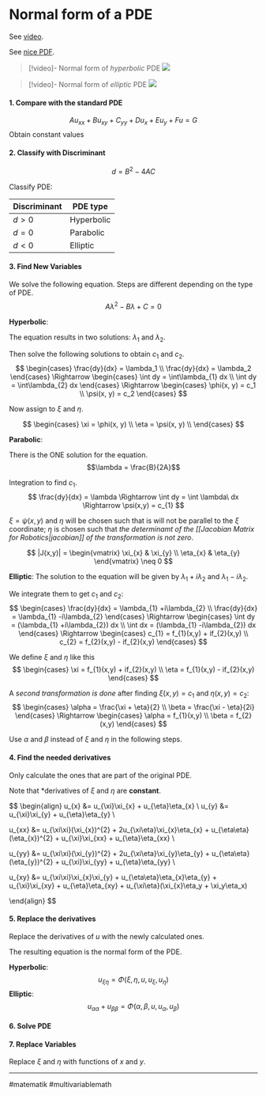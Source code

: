 # Normal form of a PDE
See [video](https://www.youtube.com/watch?v=x2zrBDBk2ps).

See [nice PDF](https://faculty.uml.edu//spennell/Teaching/PDE/classification.pdf).
 
>[!video]- Normal form of *hyperbolic* PDE
>![](https://www.youtube.com/watch?v=-iI8p1CtifU&list=PLZSrM0Ajr9iTk-vzVEyjJkKL2T5ZEeCgz&index=9)

>[!video]- Normal form of *elliptic* PDE
>![](https://www.youtube.com/watch?v=2uWh9y5Zuw0&list=PLZSrM0Ajr9iTk-vzVEyjJkKL2T5ZEeCgz&index=10)

#### 1. Compare with the standard PDE
$$Au_{xx} + Bu_{xy} + C_{yy} + Du_{x} + Eu_{y} + Fu = G$$
Obtain constant values

#### 2. Classify with Discriminant

$$d = B^{2}-4AC$$


Classify PDE:

| Discriminant | PDE type   |
| ------------ | ---------- |
| $d>0$        | Hyperbolic |
| $d=0$        | Parabolic  |
| $d<0$        | Elliptic   |

#### 3. Find New Variables
We solve the following equation. Steps are different depending on the type of PDE.
$$A\lambda^{2} - B\lambda + C = 0$$

**Hyperbolic**:

The equation results in two solutions: $\lambda_1$ and $\lambda_2$.

Then solve the following solutions to obtain $c_1$ and $c_2$.
$$
\begin{cases}
\frac{dy}{dx} = \lambda_1 \\
\frac{dy}{dx} = \lambda_2
\end{cases}
\Rightarrow
\begin{cases}
\int dy = \int\lambda_{1} dx \\
\int dy = \int\lambda_{2} dx
\end{cases}
\Rightarrow
\begin{cases}
\phi(x, y) = c_1 \\
\psi(x, y) = c_2
\end{cases}
$$

Now assign to $\xi$ and $\eta$.

$$
\begin{cases}
\xi = \phi(x, y) \\
\eta = \psi(x, y) \\
\end{cases}
$$

**Parabolic**:

There is the ONE solution  for the equation.
$$\lambda = \frac{B}{2A}$$

Integration to find $c_{1}$.
$$
\frac{dy}{dx} = \lambda
\Rightarrow 
\int dy = \int \lambda\ dx
\Rightarrow 
\psi(x,y) = c_{1}
$$

$\xi = \psi(x,y)$ and $\eta$ will be chosen such that is will not be parallel to the $\xi$ coordinate; $\eta$ is chosen such that *the determinamt of the [[Jacobian Matrix for Robotics|jacobian]] of the transformation is not zero*.

$$
|J(x,y)| = 
\begin{vmatrix}
\xi_{x} & \xi_{y} \\
\eta_{x} & \eta_{y}
\end{vmatrix}
\neq 0
$$

**Elliptic**:
The solution to the equation will be given by $\lambda_{1} + i\lambda_{2}$ and  $\lambda_{1} - i\lambda_{2}$.

We integrate them to get $c_{1}$ and $c_{2}$:
$$
\begin{cases}
\frac{dy}{dx} = \lambda_{1} +i\lambda_{2} \\
\frac{dy}{dx} = \lambda_{1} -i\lambda_{2}
\end{cases}
\Rightarrow
\begin{cases}
\int dy = (\lambda_{1} +i\lambda_{2}) dx \\
\int dx = (\lambda_{1} -i\lambda_{2}) dx
\end{cases}
\Rightarrow
\begin{cases}
c_{1} = f_{1}(x,y) + if_{2}(x,y) \\
c_{2} = f_{2}(x,y) - if_{2}(x,y)
\end{cases}
$$

We define $\xi$ and $\eta$ like this
$$
\begin{cases}
\xi  = f_{1}(x,y) + if_{2}(x,y) \\
\eta = f_{1}(x,y) - if_{2}(x,y)
\end{cases}
$$


A *second transformation is done* after finding  $\xi(x, y) = c_{1}$ and $\eta(x,y) = c_{2}$:
$$
\begin{cases}
\alpha = \frac{\xi + \eta}{2} \\
\beta = \frac{\xi - \eta}{2i}
\end{cases}
\Rightarrow
\begin{cases}
\alpha = f_{1}(x,y) \\
\beta = f_{2}(x,y)
\end{cases}
$$

Use $\alpha$ and $\beta$ instead of $\xi$ and $\eta$ in the following steps.

#### 4. Find the needed derivatives
Only calculate the ones that are part of the original PDE.

Note that *derivatives of $\xi$ and $\eta$ are **constant**.

$$
\begin{align}
u_{x} &= u_{\xi}\xi_{x} + u_{\eta}\eta_{x} \\
u_{y} &= u_{\xi}\xi_{y} + u_{\eta}\eta_{y} \\

u_{xx} &= u_{\xi\xi}(\xi_{x})^{2} + 2u_{\xi\eta}\xi_{x}\eta_{x} + u_{\eta\eta}(\eta_{x})^{2} + u_{\xi}\xi_{xx} + u_{\eta}\eta_{xx} \\

u_{yy} &= u_{\xi\xi}(\xi_{y})^{2} + 2u_{\xi\eta}\xi_{y}\eta_{y} + u_{\eta\eta}(\eta_{y})^{2} + u_{\xi}\xi_{yy} + u_{\eta}\eta_{yy} \\

u_{xy} &= u_{\xi\xi}\xi_{x}\xi_{y} + u_{\eta\eta}\eta_{x}\eta_{y} + u_{\xi}\xi_{xy} + u_{\eta}\eta_{xy} + u_{\xi\eta}(\xi_{x}\eta_y + \xi_y\eta_x)

\end{align}
$$

#### 5. Replace the derivatives
Replace the derivatives of $u$ with the newly calculated ones.

The resulting equation is the normal form of the PDE.

**Hyperbolic**:
$$u_{\xi\eta} = \Phi(\xi, \eta,u,u_\xi,u_\eta)$$
**Elliptic**:
$$u_{\alpha\alpha} + u_{\beta\beta} = \Phi(\alpha, \beta, u, u_{\alpha}, u_{\beta})$$

#### 6. Solve PDE

#### 7. Replace Variables
Replace $\xi$ and $\eta$ with functions of $x$ and $y$.

---
#matematik #multivariablemath
